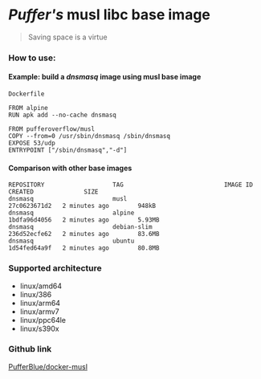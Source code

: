 # *Puffer's* musl libc base image

> Saving space is a virtue

### How to use:

#### Example: build a *dnsmasq* image using musl base image

`Dockerfile`
```
FROM alpine
RUN apk add --no-cache dnsmasq

FROM pufferoverflow/musl
COPY --from=0 /usr/sbin/dnsmasq /sbin/dnsmasq
EXPOSE 53/udp
ENTRYPOINT ["/sbin/dnsmasq","-d"]
```
#### Comparison with other base images
```
REPOSITORY                   TAG                            IMAGE ID       CREATED              SIZE
dnsmasq                      musl                           27c0623671d2   2 minutes ago        948kB
dnsmasq                      alpine                         1bdfa96d4056   2 minutes ago        5.93MB
dnsmasq                      debian-slim                    236d52ecfe62   2 minutes ago        83.6MB
dnsmasq                      ubuntu                         1d54fed64a9f   2 minutes ago        80.8MB
```

### Supported architecture
+ linux/amd64
+ linux/386
+ linux/arm64
+ linux/armv7
+ linux/ppc64le
+ linux/s390x

### Github link
[PufferBlue/docker-musl](https://github.com/PufferBlue/docker-musl)
